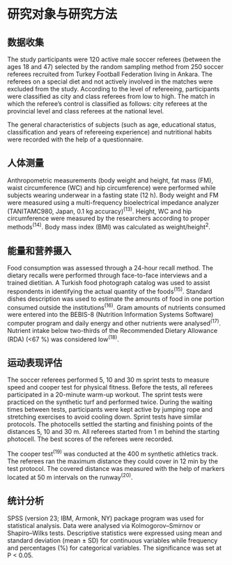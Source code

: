 # 研究对象与研究方法

## 数据收集

The study participants were 120 active male soccer referees (between the ages 18 and 47) selected by the random sampling method from 250 soccer referees recruited from Turkey Football Federation living in Ankara. The referees on a special diet and not actively involved in the matches were excluded from the study. According to the level of refereeing, participants were classified as city and class referees from low to high. The match in which the referee’s control is classified as follows: city referees at the provincial level and class referees at the national level.

The general characteristics of subjects (such as age, educational status, classification and years of refereeing experience) and nutritional habits were recorded with the help of a questionnaire.

## 人体测量

Anthropometric measurements (body weight and height, fat mass (FM), waist circumference (WC) and hip circumference) were performed while subjects wearing underwear in a fasting state (12 h). Body weight and FM were measured using a multi-frequency bioelectrical impedance analyzer (TANITAMC980, Japan, 0.1 kg accuracy)<sup>(13)</sup>. Height, WC and hip circumference were measured by the researchers according to proper methods<sup>(14)</sup>. Body mass index (BMI) was calculated as weight/height<sup>2</sup>.

## 能量和营养摄入

Food consumption was assessed through a 24-hour recall method. The dietary recalls were performed through face-to-face interviews and a trained dietitian. A Turkish food photograph catalog was used to assist respondents in identifying the actual quantity of the foods<sup>(15)</sup>. Standard dishes description was used to estimate the amounts of food in one portion consumed outside the institutions<sup>(16)</sup>. Gram amounts of nutrients consumed were entered into the BEBIS-8 (Nutrition Information Systems Software) computer program and daily energy and other nutrients were analysed<sup>(17)</sup>. Nutrient intake below two-thirds of the Recommended Dietary Allowance (RDA) (<67 %) was considered low<sup>(18)</sup>.

## 运动表现评估

The soccer referees performed 5, 10 and 30 m sprint tests to measure speed and cooper test for physical fitness. Before the tests, all referees participated in a 20-minute warm-up workout. The sprint tests were practiced on the synthetic turf and performed twice. During the waiting times between tests, participants were kept active by jumping rope and stretching exercises to avoid cooling down. Sprint tests have similar protocols. The photocells settled the starting and finishing points of the distances 5, 10 and 30 m. All referees started from 1 m behind the starting photocell. The best scores of the referees were recorded.

The cooper test<sup>(19)</sup> was conducted at the 400 m synthetic athletics track. The referees ran the maximum distance they could cover in 12 min by the test protocol. The covered distance was measured with the help of markers located at 50 m intervals on the runway<sup>(20)</sup>.

## 统计分析

SPSS (version 23; IBM, Armonk, NY) package program was used for statistical analysis. Data were analysed via Kolmogorov–Smirnov or Shapiro–Wilks tests. Descriptive statistics were expressed using mean and standard deviation (mean ± SD) for continuous variables while frequency and percentages (%) for categorical variables. The significance was set at P < 0.05.
